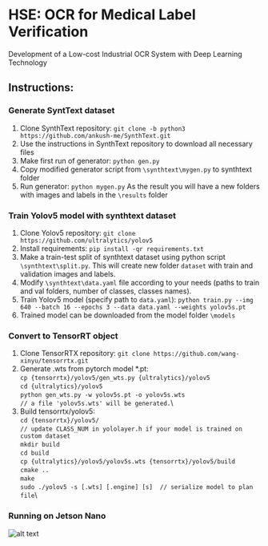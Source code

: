 # HSE: OCR for Medical Label Verification
Development of a Low-cost Industrial OCR System with Deep Learning Technology

## Instructions:
### Generate SyntText dataset
1. Clone SynthText repository: `git clone -b python3 https://github.com/ankush-me/SynthText.git`
2. Use the instructions in SynthText repository to download all necessary files
3. Make first run of generator: `python gen.py`
4. Copy modified generator script from `\synthtext\mygen.py` to synthtext folder
5. Run generator: `python mygen.py`
As the result you will have a new folders with images and labels in the `\results` folder

### Train Yolov5 model with synthtext dataset
1. Clone Yolov5 repository: `git clone https://github.com/ultralytics/yolov5`
2. Install requirements: `pip install -qr requirements.txt`
3. Make a train-test split of synthtext dataset using python script `\synthtext\split.py`. This will create new folder `dataset` with train and validation images and labels.
4. Modify `\synthtext\data.yaml` file according to your needs (paths to train and val folders, number of classes, classes names). 
5. Train Yolov5 model (specify path to `data.yaml`): `python train.py --img 640 --batch 16 --epochs 3 --data data.yaml --weights yolov5s.pt`
6. Trained model can be downloaded from the model folder `\models`

### Convert to TensorRT object
1. Clone TensorRTX repository: `git clone https://github.com/wang-xinyu/tensorrtx.git`
2. Generate .wts from pytorch model *.pt:\
`cp {tensorrtx}/yolov5/gen_wts.py {ultralytics}/yolov5`\
`cd {ultralytics}/yolov5`\
`python gen_wts.py -w yolov5s.pt -o yolov5s.wts`\
`// a file 'yolov5s.wts' will be generated.`\
3. Build tensorrtx/yolov5:\
`cd {tensorrtx}/yolov5/`\
`// update CLASS_NUM in yololayer.h if your model is trained on custom dataset`\
`mkdir build`\
`cd build`\
`cp {ultralytics}/yolov5/yolov5s.wts {tensorrtx}/yolov5/build`\
`cmake ..`\
`make`\
`sudo ./yolov5 -s [.wts] [.engine] [s]  // serialize model to plan file`\

### Running on Jetson Nano

![alt text]('img/results.png')